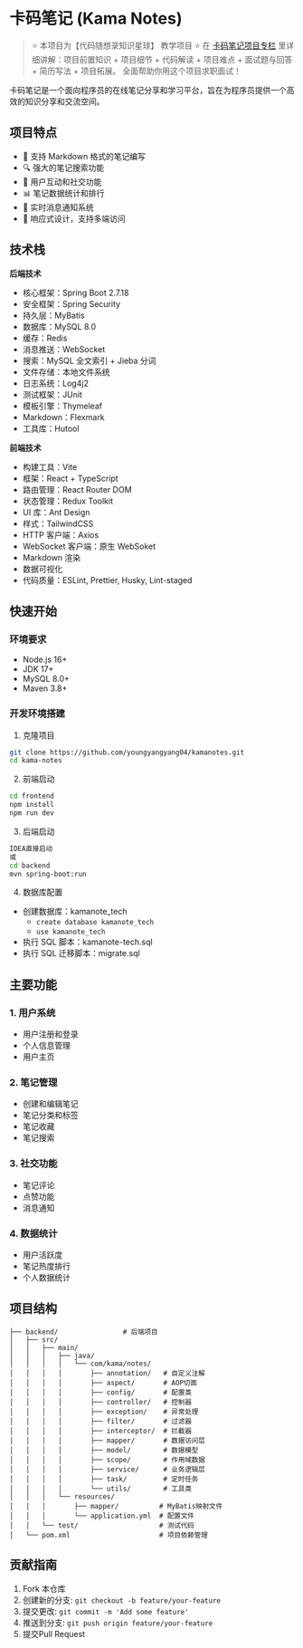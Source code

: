 # 卡码笔记 (Kama Notes)

> ⭐️ 本项目为【代码随想录知识星球】 教学项目
> ⭐️ 在 [卡码笔记项目专栏](https://www.programmercarl.com/other/project_kamabiji.html) 里详细讲解：项目前置知识 + 项目细节 + 代码解读 + 项目难点 + 面试题与回答 + 简历写法 + 项目拓展。 全面帮助你用这个项目求职面试！

卡码笔记是一个面向程序员的在线笔记分享和学习平台，旨在为程序员提供一个高效的知识分享和交流空间。

## 项目特点

- 📝 支持 Markdown 格式的笔记编写
- 🔍 强大的笔记搜索功能
- 👥 用户互动和社交功能
- 📊 笔记数据统计和排行
- 🔔 实时消息通知系统
- 📱 响应式设计，支持多端访问

## 技术栈

**后端技术**

- 核心框架：Spring Boot 2.7.18
- 安全框架：Spring Security
- 持久层：MyBatis
- 数据库：MySQL 8.0
- 缓存：Redis
- 消息推送：WebSocket
- 搜索：MySQL 全文索引 + Jieba 分词
- 文件存储：本地文件系统
- 日志系统：Log4j2
- 测试框架：JUnit
- 模板引擎：Thymeleaf
- Markdown：Flexmark
- 工具库：Hutool

**前端技术**

- 构建工具：Vite
- 框架：React + TypeScript
- 路由管理：React Router DOM
- 状态管理：Redux Toolkit
- UI 库：Ant Design
- 样式：TailwindCSS
- HTTP 客户端：Axios
- WebSocket 客户端：原生 WebSoket
- Markdown 渲染
- 数据可视化
- 代码质量：ESLint, Prettier, Husky, Lint-staged

## 快速开始

### 环境要求
- Node.js 16+
- JDK 17+
- MySQL 8.0+
- Maven 3.8+

### 开发环境搭建

1. 克隆项目
```bash
git clone https://github.com/youngyangyang04/kamanotes.git
cd kama-notes
```

2. 前端启动
```bash
cd frontend
npm install
npm run dev
```

3. 后端启动
```bash
IDEA直接启动
或
cd backend
mvn spring-boot:run
```

4. 数据库配置
- 创建数据库：kamanote_tech
  - `create database kamanote_tech`
  - `use kamanote_tech`
- 执行 SQL 脚本：kamanote-tech.sql
- 执行 SQL 迁移脚本：migrate.sql

## 主要功能

### 1. 用户系统
- 用户注册和登录
- 个人信息管理
- 用户主页

### 2. 笔记管理
- 创建和编辑笔记
- 笔记分类和标签
- 笔记收藏
- 笔记搜索

### 3. 社交功能
- 笔记评论
- 点赞功能
- 消息通知

### 4. 数据统计
- 用户活跃度
- 笔记热度排行
- 个人数据统计

## 项目结构

```
├── backend/                # 后端项目
│   ├── src/
│   │   ├── main/
│   │   │   ├── java/
│   │   │   │   └── com/kama/notes/
│   │   │   │       ├── annotation/   # 自定义注解
│   │   │   │       ├── aspect/       # AOP切面
│   │   │   │       ├── config/       # 配置类
│   │   │   │       ├── controller/   # 控制器
│   │   │   │       ├── exception/    # 异常处理
│   │   │   │       ├── filter/       # 过滤器
│   │   │   │       ├── interceptor/  # 拦截器
│   │   │   │       ├── mapper/       # 数据访问层
│   │   │   │       ├── model/        # 数据模型
│   │   │   │       ├── scope/        # 作用域数据
│   │   │   │       ├── service/      # 业务逻辑层
│   │   │   │       ├── task/         # 定时任务
│   │   │   │       └── utils/        # 工具类
│   │   │   └── resources/
│   │   │       ├── mapper/          # MyBatis映射文件
│   │   │       └── application.yml  # 配置文件
│   │   └── test/                    # 测试代码
│   └── pom.xml                      # 项目依赖管理
```

## 贡献指南

1. Fork 本仓库
2. 创建新的分支: `git checkout -b feature/your-feature`
3. 提交更改: `git commit -m 'Add some feature'`
4. 推送到分支: `git push origin feature/your-feature`
5. 提交Pull Request

